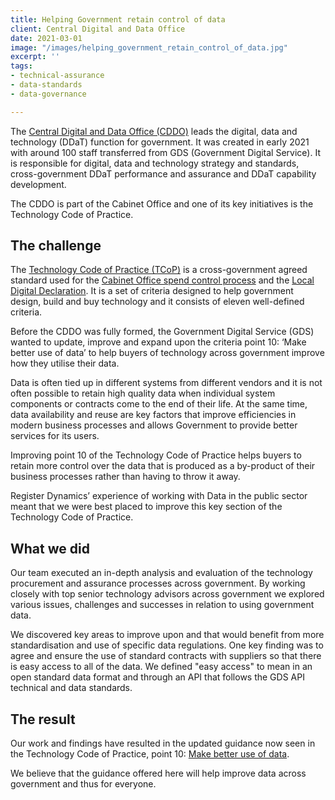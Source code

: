 ```yaml
---
title: Helping Government retain control of data
client: Central Digital and Data Office
date: 2021-03-01
image: "/images/helping_government_retain_control_of_data.jpg"
excerpt: ''
tags:
- technical-assurance
- data-standards
- data-governance

---
```

The [Central Digital and Data Office (CDDO)](https://www.gov.uk/government/organisations/central-digital-and-data-office) leads the digital, data and technology (DDaT) function for government. It was created in early 2021 with around 100 staff transferred from GDS (Government Digital Service). It is responsible for digital, data and technology strategy and standards, cross-government DDaT performance and assurance and DDaT capability development. 
 
The CDDO is part of the Cabinet Office and one of its key initiatives is the Technology Code of Practice.
 
## The challenge
 
The [Technology Code of Practice (TCoP)](https://www.gov.uk/guidance/the-technology-code-of-practice) is a cross-government agreed standard used for the [Cabinet Office spend control process](https://www.gov.uk/government/collections/cabinet-office-controls) and the [Local Digital Declaration](https://localdigital.gov.uk/declaration/). It is a set of criteria designed to help government design, build and buy technology and it consists of eleven well-defined criteria. 
 
Before the CDDO was fully formed, the Government Digital Service (GDS) wanted to update, improve and expand upon the criteria point 10: ‘Make better use of data’ to help buyers of technology across government improve how they utilise their data.

Data is often tied up in different systems from different vendors and it is not often possible to retain high quality data when individual system components or contracts come to the end of their life. At the same time, data availability and reuse are key factors that improve efficiencies in modern business processes and allows Government to provide better services for its users.

Improving point 10 of the Technology Code of Practice helps buyers to retain more control over the data that is produced as a by-product of their business processes rather than having to throw it away.

Register Dynamics’ experience of working with Data in the public sector meant that we were best placed to improve this key section of the Technology Code of Practice.
 
## What we did
 
Our team executed an in-depth analysis and evaluation of the technology procurement and assurance processes across government. By working closely with top senior technology advisors across government we explored various issues, challenges and successes in relation to using government data.
 
We discovered key areas to improve upon and that would benefit from more standardisation and use of specific data regulations. One key finding was to agree and ensure the use of standard contracts with suppliers so that there is easy access to all of the data. We defined "easy access" to mean in an open standard data format and through an API that follows the GDS API technical and data standards.
 
## The result
 
Our work and findings have resulted in the updated guidance now seen in the Technology Code of Practice, point 10: [Make better use of data](https://www.gov.uk/guidance/make-better-use-of-data/).  

We believe that the guidance offered here will help improve data across government and thus for everyone.